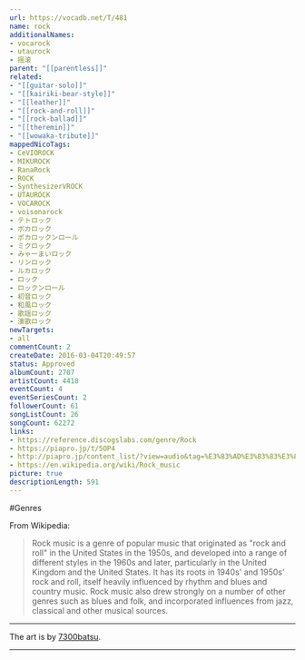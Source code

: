 ```yaml
---
url: https://vocadb.net/T/481
name: rock
additionalNames: 
- vocarock
- utaurock
- 摇滚
parent: "[[parentless]]"
related:
- "[[guitar-solo]]"
- "[[kairiki-bear-style]]"
- "[[leather]]"
- "[[rock-and-roll]]"
- "[[rock-ballad]]"
- "[[theremin]]"
- "[[wowaka-tribute]]"
mappedNicoTags:
- CeVIOROCK
- MIKUROCK
- RanaRock
- ROCK
- SynthesizerVROCK
- UTAUROCK
- VOCAROCK
- voisonarock
- テトロック
- ボカロック
- ボカロックンロール
- ミクロック
- みゃーまいロック
- リンロック
- ルカロック
- ロック
- ロックンロール
- 初音ロック
- 和風ロック
- 歌謡ロック
- 演歌ロック
newTargets:
- all
commentCount: 2
createDate: 2016-03-04T20:49:57
status: Approved
albumCount: 2707
artistCount: 4418
eventCount: 4
eventSeriesCount: 2
followerCount: 61
songListCount: 26
songCount: 62272
links: 
- https://reference.discogslabs.com/genre/Rock
- https://piapro.jp/t/5OP4
- http://piapro.jp/content_list/?view=audio&tag=%E3%83%AD%E3%83%83%E3%82%AF
- https://en.wikipedia.org/wiki/Rock_music
picture: true
descriptionLength: 591
---
```


#Genres

From Wikipedia:
>Rock music is a genre of popular music that originated as "rock and roll" in the United States in the 1950s, and developed into a range of different styles in the 1960s and later, particularly in the United Kingdom and the United States. It has its roots in 1940s' and 1950s' rock and roll, itself heavily influenced by rhythm and blues and country music. Rock music also drew strongly on a number of other genres such as blues and folk, and incorporated influences from jazz, classical and other musical sources.

---
The art is by [7300batsu](https://vocadb.net/Ar/78968).

---

